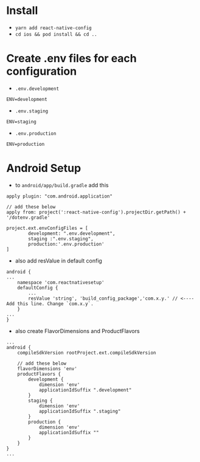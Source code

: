 # Install

* `yarn add react-native-config`
* `cd ios && pod install && cd ..`

# Create .env files for each configuration

* `.env.development`

```
ENV=development
```

* `.env.staging`

```
ENV=staging
```

* `.env.production`

```
ENV=production
```

# Android Setup

* to `android/app/build.gradle` add this

```
apply plugin: "com.android.application"

// add these below
apply from: project(':react-native-config').projectDir.getPath() + '/dotenv.gradle'

project.ext.envConfigFiles = [
        development: ".env.development",
        staging :".env.staging",
        production:'.env.production'
]
```

* also add resValue in default config

```
android {
...
    namespace 'com.reactnativesetup'
    defaultConfig {
        ...
        resValue 'string', 'build_config_package','com.x.y.' // <---- Add this line. Change `com.x.y`.
    }
...
}
```

* also create FlavorDimensions and ProductFlavors

```
...
android {
    compileSdkVersion rootProject.ext.compileSdkVersion

    // add these below
    flavorDimensions 'env'
    productFlavors {
        development {
            dimension 'env'
            applicationIdSuffix ".development"
        }
        staging {
            dimension 'env'
            applicationIdSuffix ".staging"
        }
        production {
            dimension 'env'
            applicationIdSuffix ""
        }
    }
}
...
```





